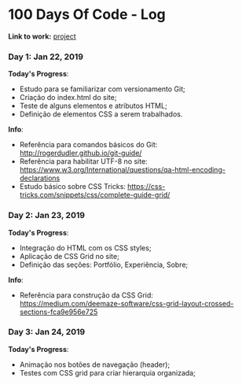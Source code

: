 # 100 Days Of Code - Log

**Link to work:**
[project](https://github.com/JoaoProvin/site-portfolio)

### Day 1: Jan 22, 2019

**Today's Progress**:
- Estudo para se familiarizar com versionamento Git;
- Criação do index.html do site;
- Teste de alguns elementos e atributos HTML;
- Definição de elementos CSS a serem trabalhados.

**Info**:
- Referência para comandos básicos do Git: http://rogerdudler.github.io/git-guide/
- Referência para habilitar UTF-8 no site: https://www.w3.org/International/questions/qa-html-encoding-declarations
- Estudo básico sobre CSS Tricks: https://css-tricks.com/snippets/css/complete-guide-grid/

### Day 2: Jan 23, 2019

**Today's Progress**:
- Integração do HTML com os CSS styles;
- Aplicação de CSS Grid no site;
- Definição das seções: Portfólio, Experiência, Sobre;

**Info**:
- Referência para construção da CSS Grid: https://medium.com/deemaze-software/css-grid-layout-crossed-sections-fca9e956e725

### Day 3: Jan 24, 2019

**Today's Progress**:
- Animação nos botões de navegação (header);
- Testes com CSS grid para criar hierarquia organizada;
